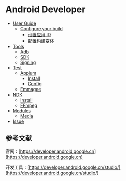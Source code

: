 # Android Developer

* [User Guide](android/userGuide.md)
  * [Configure your build](android/userGuide/buildConfigure.md)
    * [设置应用 ID](android/userGuide/buildConfigure/setApplicationId.md)
    * [配置构建变体](android/userGuide/buildConfigure/configureBuildVariants.md)
* [Tools](android/tools.md)
  * [Adb](android/tools/adb.md)
  * [SDK](android/tools/sdk.md)
  * [Signing](android/tools/signing.md)
* [Test](android/test.md)
  * [Appium](android/test/appium.md)
    * [Install](android/test/appium/install.md)
    * [Config](android/test/appium/config.md)
  * [Emmagee](android/test/emmagee.md)
* [NDK](android/ndk.md)
  * [Install](android/ndk/install.md)
  * [FFmpeg](android/ndk/ffmpeg.md)
* [Modules](../AndroidStudy/Modules/README.md)
  * [Media](../AndroidStudy/Modules/Media/README.md)
* [Issue](android/issue.md)


## 参考文献

官网：[https://developer.android.google.cn](https://developer.android.google.cn)

开发工具：[https://developer.android.google.cn/studio/](https://developer.android.google.cn/studio/)

